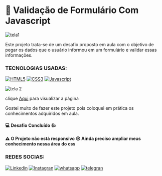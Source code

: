 # 📝 Validação de Formulário Com Javascript

![tela1](https://github.com/Nayara12Silva/validacao_formulario/assets/104741196/d23cb8aa-c348-4e49-8c1d-4e54ce32effb)

Este projeto trata-se de um desafio proposto em aula com o objetivo de  pegar os dados que o usuário informou em um formulário e validar essas informações.

### TECNOLOGIAS USADAS:

[![HTML5](https://img.shields.io/badge/HTML5-E34F26?style=for-the-badge&logo=html5&logoColor=white
)]()
[![CSS3](https://img.shields.io/badge/CSS3-1572B6?style=for-the-badge&logo=css3&logoColor=white
)]()
[![Javascript](https://img.shields.io/badge/JavaScript-F7DF1E?style=for-the-badge&logo=javascript&logoColor=black
)]()

![tela 2](https://github.com/Nayara12Silva/validacao_formulario/assets/104741196/7f1c5f91-a047-4d23-9e8f-58f28fe693dc)
 
 clique [Aqui]( https://nayara12silva.github.io/validacao_formulario/) para visualizar a página

Gostei muito de fazer este projeto pois coloquei em prática os conhecimentos adquiridos em aula. 

#### 💻 Desafio Concluído 👍

#### ⚠  O Projeto não está responsivo 😢 Ainda preciso ampliar meus conhecimento nessa área do css

### REDES SOCIAS:

[![Linkedin](https://img.shields.io/badge/LinkedIn-0077B5?style=for-the-badge&logo=linkedin&logoColor=white)](https://www.linkedin.com/in/nayara-de-sousa-silva-425b6b238)
[![Instagran](https://img.shields.io/badge/Instagram-E4405F?style=for-the-badge&logo=instagram&logoColor=white)](https://instagran.com/nayarade77?igshid=ZDdkNTZiNTM=)
[![whatsapp](https://img.shields.io/badge/WhatsApp-25D366?style=for-the-badge&logo=whatsapp&logoColor=white
)](https://wa.me/5519983607624?text=Ol%C3%A1+%F0%9F%91%8B%2C++tudo+bem%3F)
[![telegran](https://img.shields.io/badge/Telegram-2CA5E0?style=for-the-badge&logo=telegram&logoColor=white
)](https://t.me/@Nayara_ackerman)
